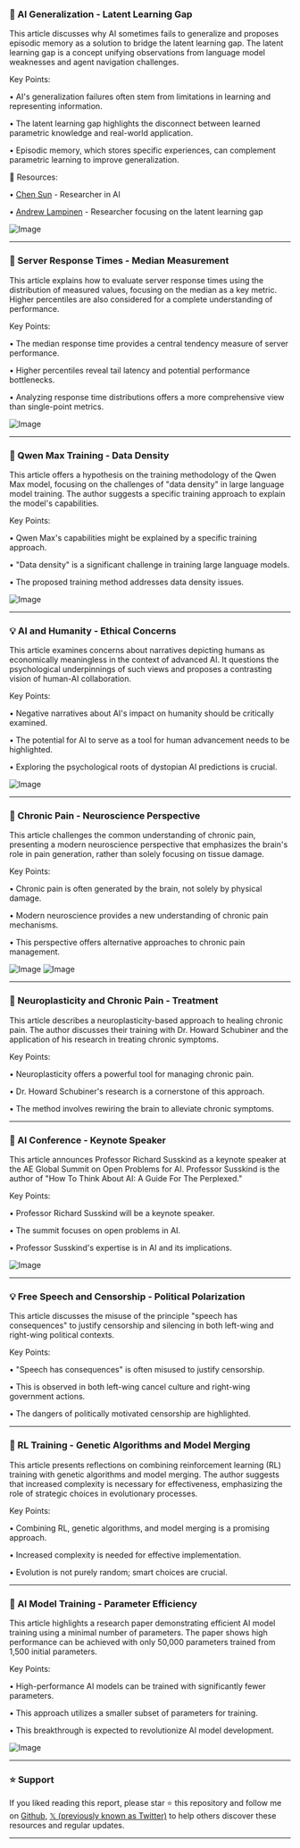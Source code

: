 ### 🤖 AI Generalization - Latent Learning Gap

This article discusses why AI sometimes fails to generalize and proposes episodic memory as a solution to bridge the latent learning gap.  The latent learning gap is a concept unifying observations from language model weaknesses and agent navigation challenges.

Key Points:

• AI's generalization failures often stem from limitations in learning and representing information.


• The latent learning gap highlights the disconnect between learned parametric knowledge and real-world application.


• Episodic memory, which stores specific experiences, can complement parametric learning to improve generalization.


🔗 Resources:

• [Chen Sun](https://x.com/ChenSun92) - Researcher in AI


• [Andrew Lampinen](https://x.com/AndrewLampinen) - Researcher focusing on the latent learning gap


![Image](https://pbs.twimg.com/media/G1bBzmpaIAAB-WH?format=jpg&name=small)



---
### 🤖 Server Response Times - Median Measurement

This article explains how to evaluate server response times using the distribution of measured values, focusing on the median as a key metric.  Higher percentiles are also considered for a complete understanding of performance.

Key Points:

• The median response time provides a central tendency measure of server performance.


• Higher percentiles reveal tail latency and potential performance bottlenecks.


•  Analyzing response time distributions offers a more comprehensive view than single-point metrics.


![Image](https://pbs.twimg.com/media/G1gHetBXQAANQcC?format=jpg&name=small)


---
### 🤖 Qwen Max Training - Data Density

This article offers a hypothesis on the training methodology of the Qwen Max model, focusing on the challenges of "data density" in large language model training.  The author suggests a specific training approach to explain the model's capabilities.


Key Points:

• Qwen Max's capabilities might be explained by a specific training approach.


•  "Data density" is a significant challenge in training large language models.


• The proposed training method addresses data density issues.


![Image](https://pbs.twimg.com/media/G1dMxurakAAXfkl?format=png&name=small)


---
### 💡 AI and Humanity - Ethical Concerns

This article examines concerns about narratives depicting humans as economically meaningless in the context of advanced AI.  It questions the psychological underpinnings of such views and proposes a contrasting vision of human-AI collaboration.

Key Points:

• Negative narratives about AI's impact on humanity should be critically examined.


•  The potential for AI to serve as a tool for human advancement needs to be highlighted.


• Exploring the psychological roots of dystopian AI predictions is crucial.


![Image](https://pbs.twimg.com/media/G1YOqygaMAA3Fyv?format=png&name=small)



---
### 🤖 Chronic Pain - Neuroscience Perspective

This article challenges the common understanding of chronic pain, presenting a modern neuroscience perspective that emphasizes the brain's role in pain generation, rather than solely focusing on tissue damage.

Key Points:

• Chronic pain is often generated by the brain, not solely by physical damage.


• Modern neuroscience provides a new understanding of chronic pain mechanisms.


• This perspective offers alternative approaches to chronic pain management.


![Image](https://pbs.twimg.com/media/G1dm4UqaIAABz_O?format=jpg&name=small)
![Image](https://pbs.twimg.com/media/G1dm4oqaoAANwL1?format=jpg&name=small)



---
### 🤖 Neuroplasticity and Chronic Pain - Treatment

This article describes a neuroplasticity-based approach to healing chronic pain.  The author discusses their training with Dr. Howard Schubiner and the application of his research in treating chronic symptoms.

Key Points:

• Neuroplasticity offers a powerful tool for managing chronic pain.


•  Dr. Howard Schubiner's research is a cornerstone of this approach.


• The method involves rewiring the brain to alleviate chronic symptoms.



---
### 🚀 AI Conference - Keynote Speaker

This article announces Professor Richard Susskind as a keynote speaker at the AE Global Summit on Open Problems for AI.  Professor Susskind is the author of "How To Think About AI: A Guide For The Perplexed."

Key Points:

• Professor Richard Susskind will be a keynote speaker.


• The summit focuses on open problems in AI.


• Professor Susskind's expertise is in AI and its implications.


![Image](https://pbs.twimg.com/media/G1bdnJQWkAA9fZm?format=jpg&name=small)


---
### 💡 Free Speech and Censorship - Political Polarization

This article discusses the misuse of the principle "speech has consequences" to justify censorship and silencing in both left-wing and right-wing political contexts.

Key Points:

•  "Speech has consequences" is often misused to justify censorship.


• This is observed in both left-wing cancel culture and right-wing government actions.


•  The dangers of politically motivated censorship are highlighted.


---
### 🤖 RL Training - Genetic Algorithms and Model Merging

This article presents reflections on combining reinforcement learning (RL) training with genetic algorithms and model merging.  The author suggests that increased complexity is necessary for effectiveness, emphasizing the role of strategic choices in evolutionary processes.

Key Points:

• Combining RL, genetic algorithms, and model merging is a promising approach.


• Increased complexity is needed for effective implementation.


• Evolution is not purely random; smart choices are crucial.



---
### 🚀 AI Model Training - Parameter Efficiency

This article highlights a research paper demonstrating efficient AI model training using a minimal number of parameters.  The paper shows high performance can be achieved with only 50,000 parameters trained from 1,500 initial parameters.

Key Points:

• High-performance AI models can be trained with significantly fewer parameters.


•  This approach utilizes a smaller subset of parameters for training.


•  This breakthrough is expected to revolutionize AI model development.


![Image](https://pbs.twimg.com/media/G1ZMrYYWUAAMf0x?format=jpg&name=small)


---

### ⭐️ Support

If you liked reading this report, please star ⭐️ this repository and follow me on [Github](https://github.com/Drix10), [𝕏 (previously known as Twitter)](https://x.com/DRIX_10_) to help others discover these resources and regular updates.

---
